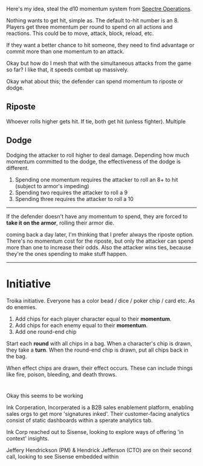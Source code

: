 Here's my idea, steal the d10 momentum system from [Spectre Operations](https://spectreminiatures.com/blogs/news/spectre-operations-design-notes-engagements).

Nothing wants to get hit, simple as. The default to-hit number is an 8. Players get three momentum per round to spend on all actions and reactions. This could be to move, attack, block, reload, etc.

If they want a better chance to hit someone, they need to find advantage or commit more than one momentum to an attack.

Okay but how do I mesh that with the simultaneous attacks from the game so far? I like that, it speeds combat up massively.

Okay what about this; the defender can spend momentum to riposte or dodge. 
## Riposte
Whoever rolls higher gets hit. If tie, both get hit (unless fighter). Multiple 
## Dodge
Dodging the attacker to roll higher to deal damage. Depending how much momentum committed to the dodge, the effectiveness of the dodge is different.
1. Spending one momentum requires the attacker to roll an 8+ to hit (subject to armor's impeding)
2. Spending two requires the attacker to roll a 9
3. Spending three requires the attacker to roll a 10
-----
If the defender doesn't have any momentum to spend, they are forced to **take it on the armor**, rolling their armor die.


coming back a day later, I'm thinking that I prefer always the riposte option. There's no momentum cost for the riposte, but only the attacker can spend more than one to increase their odds. Also the attacker wins ties, because they're the ones spending to make stuff happen.

-----
# Initiative
Troika initiative.
Everyone has a color bead / dice / poker chip / card etc. As do enemies.
1. Add chips for each player character equal to their **momentum**.
2. Add chips for each enemy equal to their **momentum**.
3. Add one round-end chip

Start each **round** with all chips in a bag. When a character's chip is drawn, they take a **turn**. When the round-end chip is drawn, put all chips back in the bag.

When effect chips are drawn, their effect occurs. These can include things like fire, poison, bleeding, and death throws.
# 

Okay this seems to be working

Ink Corperation, Incorperated is a B2B sales enablement platform, enabling sales orgs to get more 'signatures inked'. Their customer-facing analytics consist of static dashboards within a sperate analytics tab.

Ink Corp reached out to Sisense, looking to explore ways of offering 'in context' insights.

Jeffery Hendrickson (PM) & Hendrick Jefferson (CTO) are on their second call, looking to see Sisense embedded within 